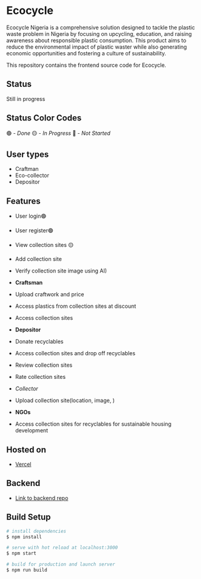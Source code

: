 # Ecocycle
Ecocycle Nigeria is a comprehensive solution designed to tackle the plastic waste problem in Nigeria by focusing on upcycling, education, and raising awareness about responsible plastic consumption. This product aims to reduce the environmental impact of plastic waster while also generating economic opportunities and fostering a culture of sustainability.

This repository contains the frontend source code for Ecocycle.

## Status
Still in progress 

## Status Color Codes
🟢 - _Done_
🟡 - _In Progress_
🔴 - _Not Started_

## User types
- Craftman
- Eco-collector
- Depositor

## Features
- User login🟢
- User register🟢
- View collection sites 🟡
- Add collection site
- Verify collection site image using AI)
- **Craftsman**
- Upload craftwork and price
- Access plastics from collection sites at discount
- Access collection sites
- **Depositor**
- Donate recyclables
- Access collection sites and drop off recyclables
- Review collection sites
- Rate collection sites
- *Collector*
- Upload collection site(location, image, )

- **NGOs**
- Access collection sites for recyclables for sustainable housing development

## Hosted on
- [Vercel](https://ecocycle.vercel.app)

## Backend
- [Link to backend repo](https://github.com/ty-codes/Ecocycle_backend)

## Build Setup

```bash
# install dependencies
$ npm install

# serve with hot reload at localhost:3000
$ npm start

# build for production and launch server
$ npm run build

```


